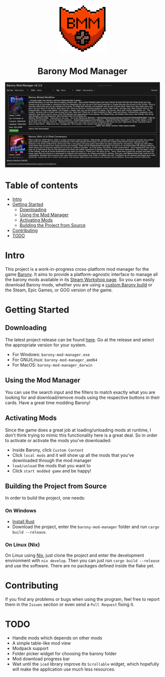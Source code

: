 <p align="center">
  <img src="barony-mod-manager/resources/img/logo.png" />
  <h1 align="center">Barony Mod Manager</h1>
</p>

![Screenshot of the mod manager](images/mod_manager_screenshot.png)

# Table of contents

- [Intro](#intro)
- [Getting Started](#getting-started)
  - [Downloading](#downloading)
  - [Using the Mod Manager](#using-the-mod-manager)
  - [Activating Mods](#activating-mods)
  - [Building the Project from Source](#building-the-project-from-source)
- [Contributing](#contributing)
- [TODO](#todo)

# Intro
This project is a work-in-progress cross-platform mod manager for the game
[Barony](https://store.steampowered.com/app/371970/Barony/). It aims to provide
a platform-agnostic interface to manage all the barony mods available in its
[Steam Workshop page](https://steamcommunity.com/workshop/about/?appid=371970). So
you can easily download Barony mods, whether you are using a [custom Barony build](https://github.com/TurningWheel/Barony)
or the Steam, Epic Games, or GOG version of the game.

# Getting Started

## Downloading
The latest project release can be found [here](https://github.com/arcticlimer/barony-mod-manager/releases/). Go at the release and select the appropriate version for your system.
- For Windows: `barony-mod-manager.exe`
- For GNU/Linux: `barony-mod-manager_amd64`
- For MacOS: `barony-mod-manager_darwin`

## Using the Mod Manager
You can use the search input and the filters to match exactly what you are
looking for and download/remove mods using the respective buttons in their
cards. Have a great time modding Barony!

## Activating Mods
Since the game does a great job at loading/unloading mods at runtime, I don't
think trying to mimic this functionality here is a great deal. So in order to
activate or activate the mods you've downloaded:
- Inside Barony, click `Custom Content`
- Click `local mods` and it will show up all the mods that you've downloaded
    through the mod manager
- `load/unload` the mods that you want to
- Click `start modded game` and be happy!

## Building the Project from Source
In order to build the project, one needs:

### On Windows
- [Install Rust](https://doc.rust-lang.org/book/ch01-01-installation.html#installing-rustup-on-windows)
- Download the project, enter the `barony-mod-manager` folder and run `cargo
    build --release`.

### On Linux (Nix)
On Linux using [Nix](https://nixos.org/download.html), just clone the project
and enter the development environment with `nix develop`. Then you can just run
`cargo build --release` and use the software. There are no packages defined
inside the flake yet.

# Contributing
If you find any problems or bugs when using the program, feel free to report
them in the `Issues` section or even send a `Pull Request` fixing it.

# TODO
- Handle mods which depends on other mods
- A simple table-like mod view
- Modpack support
- Folder picker widget for choosing the barony folder
- Mod download progress bar
- Wait until the `iced` library improve its `Scrollable` widget, which hopefully
  will make the application use much less resources.
